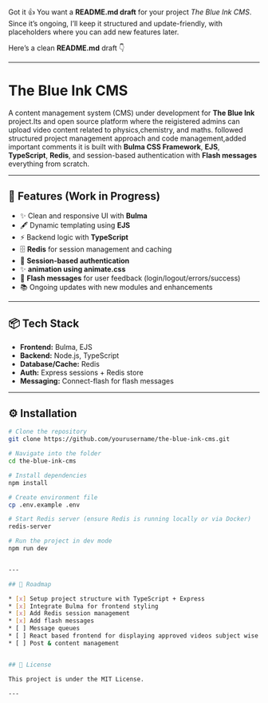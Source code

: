 Got it 👍 You want a **README.md draft** for your project *The Blue Ink CMS*.
Since it’s ongoing, I’ll keep it structured and update-friendly, with placeholders where you can add new features later.

Here’s a clean **README.md** draft 👇

---

# The Blue Ink CMS

A content management system (CMS) under development for **The Blue Ink** project.Its and open source platform where the reigistered admins can upload video content related to physics,chemistry, and maths.
followed structured project management approach and code management,added important comments it is built with **Bulma CSS Framework**, **EJS**, **TypeScript**, **Redis**, and session-based authentication with **Flash messages** everything from scratch.

---

## 🚀 Features (Work in Progress)

* ✨ Clean and responsive UI with **Bulma**
* 🖋️ Dynamic templating using **EJS**
* ⚡ Backend logic with **TypeScript**
* 🗄️ **Redis** for session management and caching
* 🔐 **Session-based authentication**
* ✨ **animation using animate.css**
* 📢 **Flash messages** for user feedback (login/logout/errors/success)
* 📚 Ongoing updates with new modules and enhancements

---

## 📦 Tech Stack

* **Frontend:** Bulma, EJS
* **Backend:** Node.js, TypeScript
* **Database/Cache:** Redis
* **Auth:** Express sessions + Redis store
* **Messaging:** Connect-flash for flash messages

---

## ⚙️ Installation

```bash
# Clone the repository
git clone https://github.com/yourusername/the-blue-ink-cms.git

# Navigate into the folder
cd the-blue-ink-cms

# Install dependencies
npm install

# Create environment file
cp .env.example .env

# Start Redis server (ensure Redis is running locally or via Docker)
redis-server

# Run the project in dev mode
npm run dev


---

## 📌 Roadmap

* [x] Setup project structure with TypeScript + Express
* [x] Integrate Bulma for frontend styling
* [x] Add Redis session management
* [x] Add flash messages
* [ ] Message queues
* [ ] React based frontend for displaying approved videos subject wise
* [ ] Post & content management


## 📜 License

This project is under the MIT License.

---
